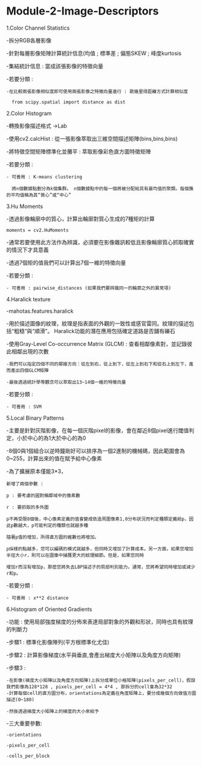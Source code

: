 # Module-2-Image-Descriptors

1.Color Channel Statistics

  -拆分RGB各層影像
  
  -針對每層影像矩陣計算統計信息(均值 ; 標準差 ; 偏態SKEW ; 峰度kurtosis
  
  -集結統計信息 : 當成該張影像的特徵向量
  
  -若要分類 : 
  
    -在比較兩張影像相似度即可使用兩張影像之特徵向量進行 : 歐幾里得距離方式計算相似度
    
      from scipy.spatial import distance as dist

2.Color Histogram
  
  -轉換影像描述格式 ->Lab
  
  -使用cv2.calcHist : 從一張影像萃取出三維空間描述矩陣(bins,bins,bins)
  
  -將特徵空間矩陣標準化並攤平 : 萃取影像彩色直方圖特徵矩陣

  -若要分類 : 
    
    - 可善用 : K-means clustering
    
      將n個數據點劃分為k個集群。 n個數據點中的每一個將被分配給具有最均值的聚類。每個簇的平均值稱為其“質心”或“中心”


3.Hu Moments
  
  -透過影像輪廓中的質心，計算出輪廓對質心生成的7種矩的計算
    
    moments = cv2.HuMoments
  
  -通常若要使用此方法作為辨識，必須要在影像雜訊較低且影像輪廓質心抓取確實的情況下才具意義
  
  -透過7個矩的值我們可以計算出7個一維的特徵向量
  
  -若要分類 : 
    
    - 可善用 : pairwise_distances (如果我們要辨識同一的輪廓之外的異常項)


4.Haralick texture

  -mahotas.features.haralick
  
  -用於描述圖像的紋理，紋理是指表面的外觀的一致性或感官雷同。紋理的描述包括“粗糙”與“順滑”。
    Haralick功能的潛在應用包括確定道路是否舖有礫石
    
  -使用Gray-Level Co-occurrence Matrix (GLCM) : 查看相鄰像素對，並記錄彼此相鄰出現的次數
  
    -我們可以指定四個不同的鄰接方向：從左到右，從上到下，從左上到右下和從右上到左下，進而產出四個GLCM矩陣
  
    -最後透過統計學等觀念可以萃取出13~14個一維的特徵向量
  
  -若要分類 : 
    
    - 可善用 : SVM

5.Local Binary Patterns

  -主要是針對灰階影像，在每一個灰階pixel的影像，會在鄰近8個pixel進行閾值判定，小於中心的為1大於中心的為0
  
  -8個0與1個組合以逆時鐘剛好可以排序為一個2進制的機械碼，因此範圍會為0~255，計算出來的值在賦予給中心像素
  
  -為了擴展原本僅能3*3，
    
    新增了兩個參數 : 
    
    p : 要考慮的圓對稱鄰域中的像素數
    
    r : 要抓取的多外圍
    
    p不再受限8個後，中心像素定義的值會變成依造周圍像素1,0分布狀況而判定種類定義給p，因此p數越大，p可能判定的種類也就越多種
    
    隨著p值的增加，所得直方圖的維數也將增加。
    
    p採樣的點越多，您可以編碼的模式就越多，但同時又增加了計算成本。另一方面，如果您增加半徑大小r，則可以在圖像中捕獲更大的紋理細節。但是，如果您同時
    
    增加r而沒有增加p，那麼您將失去LBP描述子的局部判別能力。通常，您將希望同時增加或減少r和p。
   
  -若要分類 : 
    
    - 可善用 : x**2 distance
    
    
6.Histogram of Oriented Gradients

  -功能 : 使用局部強度梯度的分佈來表達局部對象的外觀和形狀，同時也具有紋理的判斷力

  -步驟1 : 標準化影像陣列(平方根標準化尤佳)
  
  -步驟2 : 計算影像梯度(水平與垂直,會產出梯度大小矩陣以及角度方向矩陣)
  
  -步驟3 : 
    
    -在影像(梯度大小矩陣以及角度方向矩陣)上拆分成單位小格矩陣(pixels_per_cell)，假設我們影像為128*128 , pixels_per_cell = 4*4 , 那拆分的cell會為32*32
    -計算每個cell的直方圖分布，orientations為定義在角度矩陣上，要分成幾個方向做值方圖描述(0~180)
    
    -然後透過梯度大小矩陣上的梯度的大小來給予
    
  -三大重要參數:
    
    -orientations
    
    -pixels_per_cell
    
    -cells_per_block


